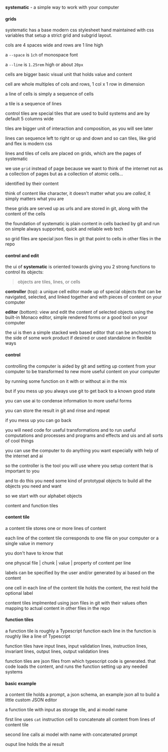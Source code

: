 **systematic** - a simple way to work with your computer

#### grids

systematic has a base modern css stylesheet hand maintained with css variables that setup a strict grid and subgrid layout.

cols are 4 spaces wide and rows are 1 line high

a `--space` is `1ch` of monospace font

a `--line` is `1.25rem` high or about `20px`

cells are bigger basic visual unit that holds value and content

cell are whole multiples of cols and rows, 1 col x 1 row in dimension

a line of cells is simply a sequence of cells

a tile is a sequence of lines

control tiles are special tiles that are used to build systems and are by default 5 columns wide

tiles are bigger unit of interaction and composition, as you will see later

lines can sequence left to right or up and down and so can tiles, like grid and flex is modern css

lines and tiles of cells are placed on grids, which are the pages of systematic

we use `grid` instead of page because we want to think of the internet not as a collection of pages but as a collection of atomic cells...

identified by their content

think of content like character, it doesn't matter what you are _called_, it simply matters what you are

these grids are served up as urls and are stored in git, along with the content of the cells

the foundation of systematic is plain content in cells backed by git and run on simple always supported, quick and reliable web tech

so grid files are special json files in git that point to cells in other files in the repo

#### control and edit

the ui of **systematic** is oriented towards giving you 2 strong functions to control its objects:

> objects are tiles, lines, or cells

**controller** (top): a unique cell editor made up of special objects that can be navigated, selected, and linked together and with pieces of content on your computer

**editor** (bottom): view and edit the content of selected objects using the built-in Monaco editor, simple rendered forms or a good tool on your computer

the ui is then a simple stacked web based editor that can be anchored to the side of some work product if desired or used standalone in flexible ways

#### control

controlling the computer is aided by git and setting up content from your computer to be transformed to new more useful content on your computer

by running some function on it with or without ai in the mix

but if you mess up you always use git to get back to a known good state

you can use ai to condense information to more useful forms

you can store the result in git and rinse and repeat

if you mess up you can go back

you will need code for useful transformations and to run useful computations and processes and programs and effects and uis and all sorts of cool things

you can use the computer to do anything you want especially with help of the internet and ai

so the controller is the tool you will use where you setup content that is important to you

and to do this you need some kind of prototypal objects to build all the objects you need and want

so we start with our alphabet objects

content and function tiles

#### content tile

a content tile stores one or more lines of content

each line of the content tile corresponds to one file on your computer or a single value in memory

you don't have to know that

one physcal file | chunk | value | property of content per line

labels can be specified by the user and/or generated by ai based on the content

one cell in each line of the content tile holds the content, the rest hold the optional label

content tiles implmented using json files in git with their values often mapping to actual content in other files in the repo

#### function tiles

a function tile is roughly a Typescript function
each line in the function is roughly like a line of Typescript

function tiles have input lines, input validation lines, instruction lines, invariant lines, output lines, output validation lines

function tiles are json files from which typescript code is generated. that code loads the content, and runs the function setting up any needed systems

#### basic example

a content tile holds a prompt, a json schema, an example json all to build a little custom JSON editor

a function tile with input as storage tile, and ai model name

first line uses `cat` instruction cell to concatenate all content from lines of content tile

second line calls ai model with name with concatenated prompt

ouput line holds the ai result
